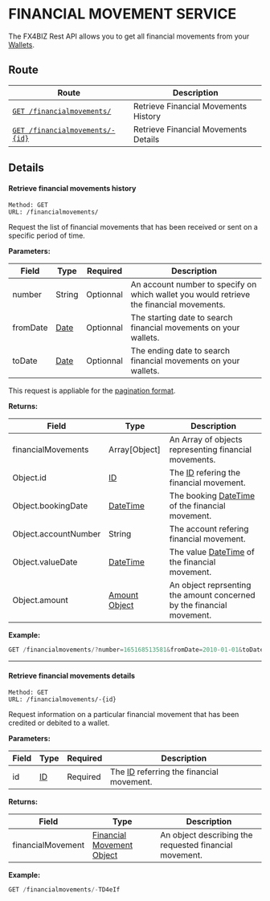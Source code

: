 # FINANCIAL MOVEMENT SERVICE # 

The FX4BIZ Rest API allows you to get all financial movements from your [Wallets](./walletAccountService.md).

## Route ##

| Route | Description |
|-------|-------------|
| [`GET /financialmovements/`](#cget_financialmovements) | Retrieve Financial Movements History |
| [`GET /financialmovements/-{id}`](#get_financialmovements) | Retrieve Financial Movements Details |

## Details ##

#### <a id="cget_financialmovements"></a> Retrieve financial movements history ####

```
Method: GET 
URL: /financialmovements/
```
Request the list of financial movements that has been received or sent on a specific period of time.

**Parameters:**

| Field | Type | Required | Description |
|-------|------|----------|-------------|
| number | String | Optionnal | An account number to specify on which wallet you would retrieve the financial movements. | 
| fromDate | [Date](../conventions/formattingConventions.md#type_date) | Optionnal | The starting date to search financial movements on your wallets. |
| toDate |  [Date](../conventions/formattingConventions.md#type_date) | Optionnal | The ending date to search financial movements on your wallets. | 

This request is appliable for the [pagination format](../conventions/formattingConventions.md#pagination).

**Returns:**

| Field | Type | Description |
|-------|------|-------------|
| financialMovements | Array[Object] | An Array of objects representing financial movements. |
| Object.id | [ID](../conventions/formattingConventions.md#type_id) | The [ID](../conventions/formattingConventions.md#type_id) refering the financial movement. |
| Object.bookingDate | [DateTime](../conventions/formattingConventions.md#type_datetime) | The booking [DateTime](../conventions/formattingConventions.md#type_datetime) of the financial movement. |
| Object.accountNumber | String | The account refering financial movement. |
| Object.valueDate | [DateTime](../conventions/formattingConventions.md#type_datetime) | The value [DateTime](../conventions/formattingConventions.md#type_datetime) of the financial movement. |
| Object.amount | [Amount Object](../objects/objects.md#amount_object) | An object reprsenting the amount concerned by the financial movement. |

**Example:**
```js
GET /financialmovements/?number=165168513581&fromDate=2010-01-01&toDate?2015-04-30&per_page=10&page=1
```

<hr />

#### <a id="get_financialmovements"></a> Retrieve financial movements details ####

```
Method: GET 
URL: /financialmovements/-{id}
```
Request information on a particular financial movement that has been credited or debited to a wallet. 

**Parameters:**

| Field | Type | Required | Description |
|-------|------|----------|-------------|
| id | [ID](../conventions/formattingConventions.md#type_id) | Required | The [ID](../conventions/formattingConventions.md#type_id) referring the financial movement. |

**Returns:**

| Field | Type | Description |
|-------|------|-------------|
| financialMovement | [Financial Movement Object](../objects/objects.md#financial_movement_object) | An object describing the requested financial movement. |

**Example:**
```js
GET /financialmovements/-TD4eIf
```

